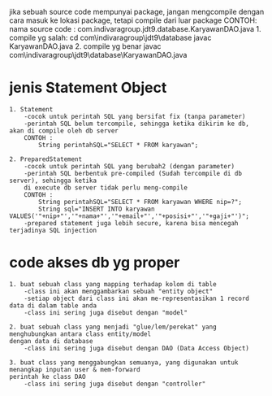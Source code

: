 jika sebuah source code mempunyai package, jangan mengcompile dengan cara masuk ke lokasi package,
tetapi compile dari luar package
CONTOH:
	nama source code : com.indivaragroup.jdt9.database.KaryawanDAO.java
	1. compile yg salah:
		cd com\indivaragroup\jdt9\database
		javac KaryawanDAO.java
	2. compile yg benar
		javac com\indivaragroup\jdt9\database\KaryawanDAO.java

jenis Statement Object
======================
	1. Statement
		-cocok untuk perintah SQL yang bersifat fix (tanpa parameter)
		-perintah SQL belum tercompile, sehingga ketika dikirim ke db, akan di compile oleh db server
		CONTOH :
			String perintahSQL="SELECT * FROM karyawan";

	2. PreparedStatement
		-cocok untuk perintah SQL yang berubah2 (dengan parameter)
		-perintah SQL berbentuk pre-compiled (Sudah tercompile di db server), sehingga ketika
		di execute db server tidak perlu meng-compile
		CONTOH :
			String perintahSQL="SELECT * FROM karyawan WHERE nip=?";
			String sql="INSERT INTO karyawan VALUES('"+nip+"','"+nama+"','"+email+"','"+posisi+"','"+gaji+"')";
		-prepared statement juga lebih secure, karena bisa mencegah terjadinya SQL injection

code akses db yg proper
=======================
	1. buat sebuah class yang mapping terhadap kolom di table
		-class ini akan menggambarkan sebuah "entity object"
		-setiap object dari class ini akan me-representasikan 1 record data di dalam table anda
		-class ini sering juga disebut dengan "model"

	2. buat sebuah class yang menjadi "glue/lem/perekat" yang menghubungkan antara class entity/model
	dengan data di database
		-class ini sering juga disebut dengan DAO (Data Access Object)

	3. buat class yang menggabungkan semuanya, yang digunakan untuk menangkap inputan user & mem-forward
	perintah ke class DAO
		-class ini sering juga disebut dengan "controller"